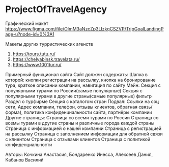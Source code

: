 ﻿# ProjectOfTravelAgency


Графический макет
https://www.figma.com/file/OlmM3aNzcZp3LIzkqCSZVP/TripGoalLandingPage-u?node-id=0%3A1

Макеты других турристических агенств
1) https://tours.tutu.ru/
2) https://chelyabinsk.travelata.ru/
3) https://www.1001tur.ru/

Примерный функционал сайта
Сайт должен содержать:
    Шапка в которой:
        кнопки регистрации на рассылку, кнопка на бронирование тура, краткое описании компании, навигация по сайту
    Мэйн:
        Секция с популярными турами по России(самые популярные)
        Секция с популярными турами в другие страны(самые популярные)
        фильтр
        Раздел о турфирме
        Секция с каталогом стран
    Подвал:
        Ссылки на соц сети, Адрес компании, телефон, отзывы клиентов, обратная связь( форма), политика конфиденциальности сайта, партнёры компании
Другие страницы:
    Страница со всеми турами по России
    Страница со всемы турами в другие страны и различные города каждой страны
    Страница с информацией о нашей компании
    Страница с регистрацией на рассылку
    Страница с заполнением информации для обратной связи с клиентом
    Страница с отзывами клиентов
    Страница с политикой конфиденциальности

Авторы: 
Кочкина Анастасия, Бондаренко Инесса, Алексеев Данил, Кабанов Василий